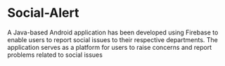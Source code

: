 # Social-Alert
A Java-based Android application has been developed using
Firebase to enable users to report social issues to their respective departments. The application serves as a platform for users to raise
concerns and report problems related to social issues
